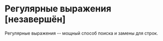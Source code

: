 # Регулярные выражения [незавершён]

Регулярные выражения -- мощный способ поиска и замены для строк.